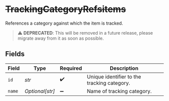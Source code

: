 # ~~TrackingCategoryRefsitems~~

References a category against which the item is tracked.

> :warning: **DEPRECATED**: This will be removed in a future release, please migrate away from it as soon as possible.


## Fields

| Field                                       | Type                                        | Required                                    | Description                                 |
| ------------------------------------------- | ------------------------------------------- | ------------------------------------------- | ------------------------------------------- |
| `id`                                        | *str*                                       | :heavy_check_mark:                          | Unique identifier to the tracking category. |
| `name`                                      | *Optional[str]*                             | :heavy_minus_sign:                          | Name of tracking category.                  |